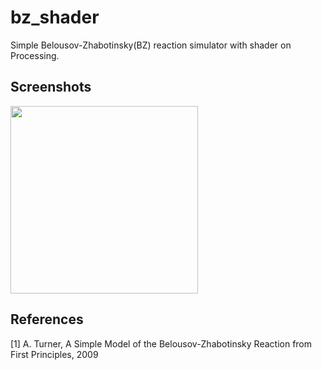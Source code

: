 # bz_shader
Simple Belousov-Zhabotinsky(BZ) reaction simulator with shader on Processing.

## Screenshots
<img src = "example.gif" width = "300">

## References
[1] A. Turner, A Simple Model of the Belousov-Zhabotinsky Reaction from First Principles, 2009
